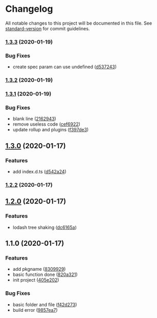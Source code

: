 # Changelog

All notable changes to this project will be documented in this file. See [standard-version](https://github.com/conventional-changelog/standard-version) for commit guidelines.

### [1.3.3](https://github.com/juicecube/localStore/compare/v1.3.2...v1.3.3) (2020-01-19)


### Bug Fixes

* create spec param can use undefined ([d537243](https://github.com/juicecube/localStore/commit/d5372432665e1684e350111973bb75949b016ee8))

### [1.3.2](https://github.com/juicecube/localStore/compare/v1.3.1...v1.3.2) (2020-01-19)

### [1.3.1](https://github.com/juicecube/localStore/compare/v1.3.0...v1.3.1) (2020-01-19)


### Bug Fixes

* blank line ([2162943](https://github.com/juicecube/localStore/commit/2162943fda7295208e7961442376e7393a844a27))
* remove useless code ([cef6922](https://github.com/juicecube/localStore/commit/cef69227e4bc2b3356838037c29cf42cd33ca587))
* update rollup and plugins ([f397de3](https://github.com/juicecube/localStore/commit/f397de3d429e966b1e122a42e3c60dba9dcc8cee))

## [1.3.0](https://github.com/juicecube/localStore/compare/v1.2.2...v1.3.0) (2020-01-17)


### Features

* add index.d.ts ([d542a24](https://github.com/juicecube/localStore/commit/d542a24ffd41ccb137a5a93f518c46173222a1a9))

### [1.2.2](https://github.com/juicecube/localStore/compare/v1.2.0...v1.2.2) (2020-01-17)

## [1.2.0](https://github.com/juicecube/localStore/compare/v1.1.0...v1.2.0) (2020-01-17)


### Features

* lodash tree shaking ([dc6165a](https://github.com/juicecube/localStore/commit/dc6165a1fadd7c9683be96639f23f561f01efc08))

## 1.1.0 (2020-01-17)


### Features

* add pkgname ([8309929](https://github.com/juicecube/localStore/commit/8309929f9b7b867d7dde2e791231ce6e759723fd))
* basic function done ([820a321](https://github.com/juicecube/localStore/commit/820a321c163b27f0010644450939d2c517158cbb))
* init project ([405e202](https://github.com/juicecube/localStore/commit/405e2028dafdc491720114053302d7f0d469db9f))


### Bug Fixes

* basic folder and file ([f42d273](https://github.com/juicecube/localStore/commit/f42d273f5f9f88c64b8ea68ba70b8115164e1365))
* build error ([9857ea7](https://github.com/juicecube/localStore/commit/9857ea7ef58c01129b068023a371e9221a9e04b0))
